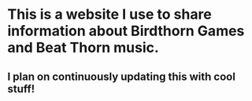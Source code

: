 # This is a website I use to share information about Birdthorn Games and Beat Thorn music. 
## I plan on continuously updating this with cool stuff!

